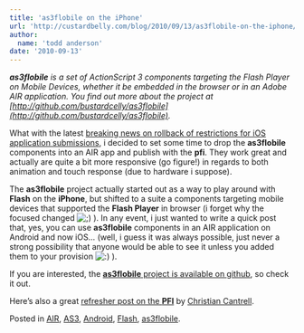 ```yaml
---
title: 'as3flobile on the iPhone'
url: 'http://custardbelly.com/blog/2010/09/13/as3flobile-on-the-iphone/'
author:
  name: 'todd anderson'
date: '2010-09-13'
---
```


_**as3flobile** is a set of ActionScript 3 components targeting the Flash Player on Mobile Devices, whether it be embedded in the browser or in an Adobe AIR application. You find out more about the project at [http://github.com/bustardcelly/as3flobile](http://github.com/bustardcelly/as3flobile)._

What with the latest [breaking news on rollback of restrictions for iOS application submissions](http://business-news.thestreet.com/link/?http://www.apple.com/pr/library/2010/09/09statement.html;;;http://business-news.thestreet.com/business/2010/09/09/a/692864524-statement-by-apple-on-app/;;;http://business-news.thestreet.com/business/2010/09/09/a/692864524-statement-by-apple-on-app/), i decided to set some time to drop the **as3flobile** components into an AIR app and publish with the **pfi**. They work great and actually are quite a bit more responsive (go figure!) in regards to both animation and touch response (due to hardware i suppose).

The **as3flobile** project actually started out as a way to play around with **Flash** on the **iPhone**, but shifted to a suite a components targeting mobile devices that supported the **Flash Player** in browser (i forget why the focused changed ![;)](http://custardbelly.com/blog/wp-includes/images/smilies/icon_wink.gif) ). In any event, i just wanted to write a quick post that, yes, you can use **as3flobile** components in an AIR application on Android and now iOS… (well, i guess it was always possible, just never a strong possibility that anyone would be able to see it unless you added them to your provision ![:)](http://custardbelly.com/blog/wp-includes/images/smilies/icon_smile.gif) ).

If you are interested, the [**as3flobile** project is available on github](http://github.com/bustardcelly/as3flobile), so check it out.

Here’s also a great [refresher post on the **PFI**](http://blogs.adobe.com/cantrell/archives/2010/09/packager-for-iphone-refresher.html) by [Christian Cantrell](http://blogs.adobe.com/cantrell/).

Posted in [AIR](http://custardbelly.com/blog/category/air/), [AS3](http://custardbelly.com/blog/category/as3/), [Android](http://custardbelly.com/blog/category/android/), [Flash](http://custardbelly.com/blog/category/flash/), [as3flobile](http://custardbelly.com/blog/category/as3flobile/).
